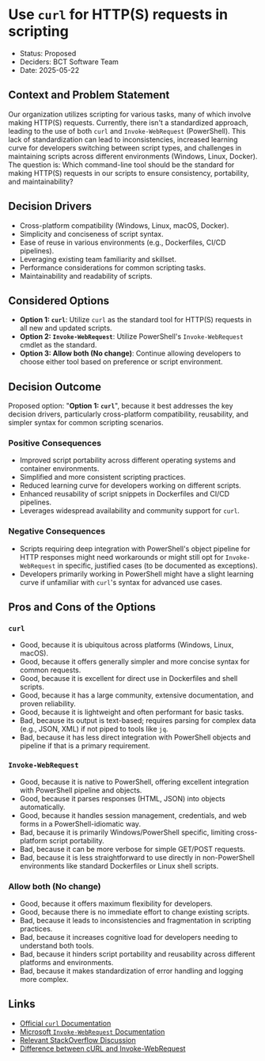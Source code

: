 # Use `curl` for HTTP(S) requests in scripting

* Status: Proposed
* Deciders: BCT Software Team
* Date: 2025-05-22

## Context and Problem Statement

Our organization utilizes scripting for various tasks, many of which involve making HTTP(S) requests.
Currently, there isn't a standardized approach, leading to the use of both `curl` and `Invoke-WebRequest` (PowerShell).
This lack of standardization can lead to inconsistencies, increased learning curve for developers switching between script types, and challenges in maintaining scripts across different environments (Windows, Linux, Docker).
The question is: Which command-line tool should be the standard for making HTTP(S) requests in our scripts to ensure consistency, portability, and maintainability?

## Decision Drivers

* Cross-platform compatibility (Windows, Linux, macOS, Docker).
* Simplicity and conciseness of script syntax.
* Ease of reuse in various environments (e.g., Dockerfiles, CI/CD pipelines).
* Leveraging existing team familiarity and skillset.
* Performance considerations for common scripting tasks.
* Maintainability and readability of scripts.

## Considered Options

* **Option 1: `curl`**: Utilize `curl` as the standard tool for HTTP(S) requests in all new and updated scripts.
* **Option 2: `Invoke-WebRequest`**: Utilize PowerShell's `Invoke-WebRequest` cmdlet as the standard.
* **Option 3: Allow both (No change)**: Continue allowing developers to choose either tool based on preference or script environment.

## Decision Outcome

Proposed option: "**Option 1: `curl`**", because it best addresses the key decision drivers, particularly cross-platform compatibility, reusability, and simpler syntax for common scripting scenarios.

### Positive Consequences

* Improved script portability across different operating systems and container environments.
* Simplified and more consistent scripting practices.
* Reduced learning curve for developers working on different scripts.
* Enhanced reusability of script snippets in Dockerfiles and CI/CD pipelines.
* Leverages widespread availability and community support for `curl`.

### Negative Consequences

* Scripts requiring deep integration with PowerShell's object pipeline for HTTP responses might need workarounds or might still opt for `Invoke-WebRequest` in specific, justified cases (to be documented as exceptions).
* Developers primarily working in PowerShell might have a slight learning curve if unfamiliar with `curl`'s syntax for advanced use cases.

## Pros and Cons of the Options

### `curl`

* Good, because it is ubiquitous across platforms (Windows, Linux, macOS).
* Good, because it offers generally simpler and more concise syntax for common requests.
* Good, because it is excellent for direct use in Dockerfiles and shell scripts.
* Good, because it has a large community, extensive documentation, and proven reliability.
* Good, because it is lightweight and often performant for basic tasks.
* Bad, because its output is text-based; requires parsing for complex data (e.g., JSON, XML) if not piped to tools like `jq`.
* Bad, because it has less direct integration with PowerShell objects and pipeline if that is a primary requirement.

### `Invoke-WebRequest`

* Good, because it is native to PowerShell, offering excellent integration with PowerShell pipeline and objects.
* Good, because it parses responses (HTML, JSON) into objects automatically.
* Good, because it handles session management, credentials, and web forms in a PowerShell-idiomatic way.
* Bad, because it is primarily Windows/PowerShell specific, limiting cross-platform script portability.
* Bad, because it can be more verbose for simple GET/POST requests.
* Bad, because it is less straightforward to use directly in non-PowerShell environments like standard Dockerfiles or Linux shell scripts.

### Allow both (No change)

* Good, because it offers maximum flexibility for developers.
* Good, because there is no immediate effort to change existing scripts.
* Bad, because it leads to inconsistencies and fragmentation in scripting practices.
* Bad, because it increases cognitive load for developers needing to understand both tools.
* Bad, because it hinders script portability and reusability across different platforms and environments.
* Bad, because it makes standardization of error handling and logging more complex.

## Links

* [Official `curl` Documentation](https://curl.se/docs/httpscripting.html)
* [Microsoft `Invoke-WebRequest` Documentation](https://learn.microsoft.com/en-us/powershell/module/microsoft.powershell.utility/invoke-webrequest?view=powershell-7.5)
* [Relevant StackOverflow Discussion](https://stackoverflow.com/questions/47364244/curl-vs-invoke-webrequest)
* [Difference between cURL and Invoke-WebRequest](https://stackoverflow.com/questions/78900590/difference-in-behavior-between-curl-and-invoke-webrequest-for-authorization-head)